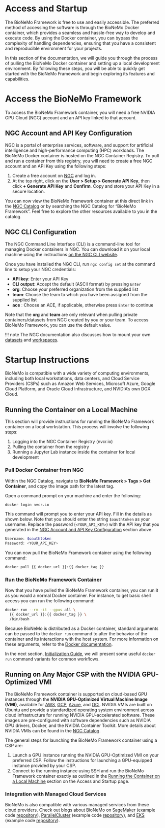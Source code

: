 # Access and Startup

The BioNeMo Framework is free to use and easily accessible. The preferred method of accessing the software is through
the BioNeMo Docker container, which provides a seamless and hassle-free way to develop and execute code. By using the
Docker container, you can bypass the complexity of handling dependencies, ensuring that you have a consistent and
reproducible environment for your projects.

In this section of the documentation, we will guide you through the process of pulling the BioNeMo Docker container and
setting up a local development environment. By following these steps, you will be able to quickly get started with the
BioNeMo Framework and begin exploring its features and capabilities.

# Access the BioNeMo Framework

To access the BioNeMo Framework container, you will need a free NVIDIA GPU Cloud (NGC) account and an API key linked to
that account.

## NGC Account and API Key Configuration

NGC is a portal of enterprise services, software, and support for artificial intelligence and high-performance computing
(HPC) workloads. The BioNeMo Docker container is hosted on the NGC Container Registry. To pull and run a container from
this registry, you will need to create a free NGC account and an API Key using the following steps:

1. Create a free account on [NGC](https://ngc.nvidia.com/signin) and log in.
2. At the top right, click on the **User > Setup > Generate API Key**, then click **+ Generate API Key** and
**Confirm**. Copy and store your API Key in a secure location.

You can now view the BioNeMo Framework container
at this direct link in the
[NGC Catalog](https://catalog.ngc.nvidia.com/orgs/nvidia/teams/clara/containers/bionemo-framework) or by searching the
NGC Catalog for “BioNeMo Framework”. Feel free to explore the other resources available to you in the catalog.

## NGC CLI Configuration

The NGC Command Line Interface (CLI) is a command-line tool for managing Docker containers in NGC. You can download
it on your local machine using the instructions [on the NGC CLI website](https://org.ngc.nvidia.com/setup/installers/cli).

Once you have installed the NGC CLI, run `ngc config set` at the command line to setup your NGC credentials:

* **API key**: Enter your API Key
* **CLI output**: Accept the default (ASCII format) by pressing `Enter`
* **org**: Choose your preferred organization from the supplied list
* **team**: Choose the team to which you have been assigned from the supplied list
* **ace** : Choose an ACE, if applicable, otherwise press `Enter` to continue

Note that the **org** and **team** are only relevant when pulling private containers/datasets from NGC created by you or
your team. To access BioNeMo Framework, you can use the default value.

!!! note
    The NGC documentation also discusses how to mount your own
    [datasets](https://docs.nvidia.com/base-command-platform/user-guide/latest/index.html#managing-datasets) and
    [workspaces](https://docs.nvidia.com/base-command-platform/user-guide/latest/index.html#managing-workspaces).

# Startup Instructions

BioNeMo is compatible with a wide variety of computing environments, including both local workstations, data centers,
and Cloud Service Providers (CSPs) such as Amazon Web Services, Microsoft Azure, Google Cloud Platform, and Oracle Cloud
Infrastructure, and NVIDIA’s own DGX Cloud.

## Running the Container on a Local Machine

This section will provide instructions for running the BioNeMo Framework container on a local workstation. This process
will involve the following steps:

1. Logging into the NGC Container Registry (nvcr.io)
2. Pulling the container from the registry
3. Running a Jupyter Lab instance inside the container for local development

### Pull Docker Container from NGC

Within the NGC Catalog, navigate to **BioNeMo Framework > Tags > Get Container**, and copy the image path for the latest
tag.

Open a command prompt on your machine and enter the following:

```bash
docker login nvcr.io
```

This command will prompt you to enter your API key. Fill in the details as shown below. Note that you should enter the
string `$oauthtoken` as your username. Replace the password (`<YOUR_API_KEY>`) with the API key that you generated in
the [NGC Account and API Key Configuration](#NGC-Account-and-API-Key-Configuration) section above:

```bash
Username: $oauthtoken
Password: <YOUR_API_KEY>
```

You can now pull the BioNeMo Framework container using the following command:

```bash
docker pull {{ docker_url }}:{{ docker_tag }}
```

### Run the BioNeMo Framework Container

Now that you have pulled the BioNeMo Framework container, you can run it as you would a normal Docker container. For
instance, to get basic shell access you can run the following command:

```bash
docker run --rm -it --gpus all \
  {{ docker_url }}:{{ docker_tag }} \
  /bin/bash
```

Because BioNeMo is distributed as a Docker container, standard arguments can be passed to the `docker run` command to
alter the behavior of the container and its interactions with the host system. For more information on these arguments,
refer to the [Docker documentation](https://docs.docker.com/reference/cli/docker/container/run/).

In the next section, [Initialization Guide](./initialization-guide.md), we will present some useful `docker run` command
variants for common workflows.

## Running on Any Major CSP with the NVIDIA GPU-Optimized VMI

The BioNeMo Framework container is supported on cloud-based GPU instances through the
**NVIDIA GPU-Optimized Virtual Machine Image (VMI)**, available for
[AWS](https://aws.amazon.com/marketplace/pp/prodview-7ikjtg3um26wq#pdp-pricing),
[GCP](https://console.cloud.google.com/marketplace/product/nvidia-ngc-public/nvidia-gpu-optimized-vmi),
[Azure](https://azuremarketplace.microsoft.com/en-us/marketplace/apps/nvidia.ngc_azure_17_11?tab=overview), and
[OCI](https://cloudmarketplace.oracle.com/marketplace/en_US/listing/165104541).
NVIDIA VMIs are built on Ubuntu and provide a standardized operating system environment across cloud infrastructure for
running NVIDIA GPU-accelerated software. These images are pre-configured with software dependencies such as NVIDIA GPU
drivers, Docker, and the NVIDIA Container Toolkit. More details about NVIDIA VMIs can be found in the
[NGC Catalog](https://catalog.ngc.nvidia.com/orgs/nvidia/collections/nvidia_vmi).

The general steps for launching the BioNeMo Framework container using a CSP are:

1. Launch a GPU instance running the NVIDIA GPU-Optimized VMI on your preferred CSP. Follow the instructions for
    launching a GPU-equipped instance provided by your CSP.
2. Connect to the running instance using SSH and run the BioNeMo Framework container exactly as outlined in the
    [Running the Container on a Local Machine](#running-the-container-on-a-local-machine) section on
    the Access and Startup page.

### Integration with Managed Cloud Services

BioNeMo is also compatible with various managed services from these cloud providers. Check out blogs about BioNeMo on
[SageMaker](https://aws.amazon.com/blogs/industries/find-the-next-blockbuster-with-nvidia-bionemo-framework-on-amazon-sagemaker/)
(example code [repository](https://github.com/aws-samples/amazon-sagemaker-with-nvidia-bionemo)),
[ParallelCluster](https://aws.amazon.com/blogs/hpc/protein-language-model-training-with-nvidia-bionemo-framework-on-aws-parallelcluster/)
(example code [repository](https://github.com/aws-samples/awsome-distributed-training/tree/main/3.test_cases/14.bionemo)),
and [EKS](https://aws.amazon.com/blogs/hpc/accelerate-drug-discovery-with-nvidia-bionemo-framework-on-amazon-eks/)
(example code [repository](https://github.com/awslabs/data-on-eks/tree/main/ai-ml/bionemo)).
